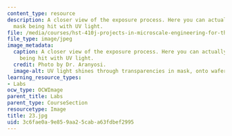 ```yaml
---
content_type: resource
description: A closer view of the exposure process. Here you can actually see the
  mask being hit with UV light.
file: /media/courses/hst-410j-projects-in-microscale-engineering-for-the-life-sciences-spring-2007/3c6fae0a9e859aa25caba63fdbef2995_23.jpg
file_type: image/jpeg
image_metadata:
  caption: A closer view of the exposure process. Here you can actually see the mask
    being hit with UV light.
  credit: Photo by Dr. Aranyosi.
  image-alt: UV light shines through transparencies in mask, onto wafer.
learning_resource_types:
- Labs
ocw_type: OCWImage
parent_title: Labs
parent_type: CourseSection
resourcetype: Image
title: 23.jpg
uid: 3c6fae0a-9e85-9aa2-5cab-a63fdbef2995
---
```

